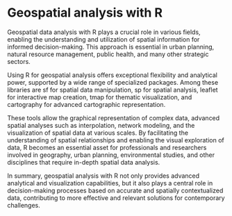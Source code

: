 # Geospatial analysis with R

Geospatial data analysis with R plays a crucial role in various fields, enabling the understanding and utilization of spatial information for informed decision-making. This approach is essential in urban planning, natural resource management, public health, and many other strategic sectors.

Using R for geospatial analysis offers exceptional flexibility and analytical power, supported by a wide range of specialized packages. Among these libraries are sf for spatial data manipulation, sp for spatial analysis, leaflet for interactive map creation, tmap for thematic visualization, and cartography for advanced cartographic representation.

These tools allow the graphical representation of complex data, advanced spatial analyses such as interpolation, network modeling, and the visualization of spatial data at various scales. By facilitating the understanding of spatial relationships and enabling the visual exploration of data, R becomes an essential asset for professionals and researchers involved in geography, urban planning, environmental studies, and other disciplines that require in-depth spatial data analysis.

In summary, geospatial analysis with R not only provides advanced analytical and visualization capabilities, but it also plays a central role in decision-making processes based on accurate and spatially contextualized data, contributing to more effective and relevant solutions for contemporary challenges.
